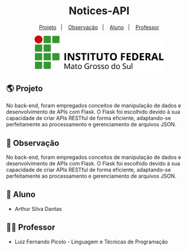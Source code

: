 <h1 align="center">
  Notices-API
</h1>

<p align="center">
  <a href="#-Projeto">Projeto</a>&nbsp;&nbsp;&nbsp;|&nbsp;&nbsp;&nbsp;
  <a href="#-Observacao">Observação</a>&nbsp;&nbsp;&nbsp;|&nbsp;&nbsp;&nbsp;
  <a href="#Aluno">Aluno</a>&nbsp;&nbsp;&nbsp;|&nbsp;&nbsp;&nbsp;
  <a href="#Professor">Professor</a>
</p>

<p align="center">
  <img src="/assets/logo-ifms.png" width="350px">
</p>


## :earth_americas: Projeto

No back-end, foram empregados conceitos de manipulação de dados e desenvolvimento de APIs com Flask. O Flask foi escolhido devido à sua capacidade de criar APIs RESTful de forma eficiente, adaptando-se perfeitamente ao processamento e gerenciamento de arquivos JSON.


## :rotating_light: Observação

No back-end, foram empregados conceitos de manipulação de dados e desenvolvimento de APIs com Flask. O Flask foi escolhido devido à sua capacidade de criar APIs RESTful de forma eficiente, adaptando-se perfeitamente ao processamento e gerenciamento de arquivos JSON.


## :man: Aluno

- Arthur Silva Dantas


## :man_teacher: Professor

- Luiz Fernando Picolo - Linguagem e Técnicas de Programação
